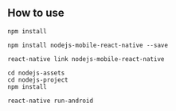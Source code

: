 ## How to use
```
npm install
```
```
npm install nodejs-mobile-react-native --save
```

```
react-native link nodejs-mobile-react-native
```
```
cd nodejs-assets
cd nodejs-project
npm install

```
```
react-native run-android
```
